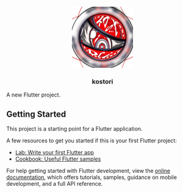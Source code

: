 <p align="center">
  <a href="https://github.com/kostori-app" target="_blank">
    <img width="160" src="https://raw.githubusercontent.com/kostori-app/kostori/refs/heads/master/images/app_icon.png" alt="logo">
  </a>
</p>

<h3 align="center">kostori</h3>

A new Flutter project.

## Getting Started

This project is a starting point for a Flutter application.

A few resources to get you started if this is your first Flutter project:

- [Lab: Write your first Flutter app](https://docs.flutter.dev/get-started/codelab)
- [Cookbook: Useful Flutter samples](https://docs.flutter.dev/cookbook)

For help getting started with Flutter development, view the
[online documentation](https://docs.flutter.dev/), which offers tutorials,
samples, guidance on mobile development, and a full API reference.
